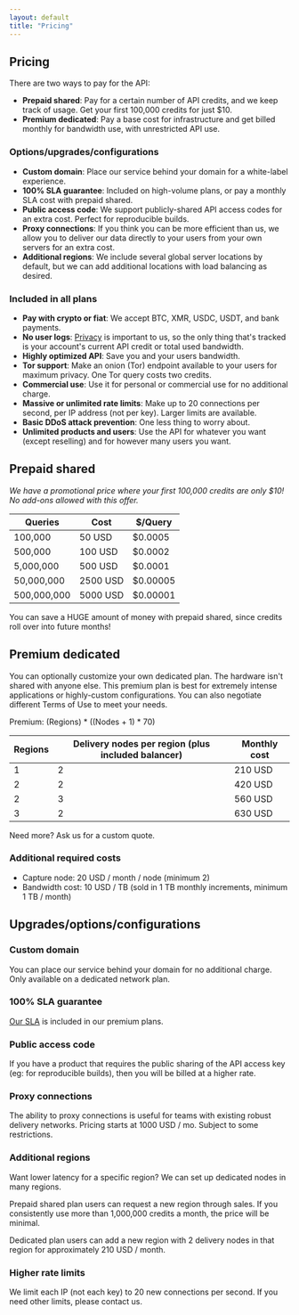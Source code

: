 ```yaml
---
layout: default
title: "Pricing"
---
```


## Pricing

There are two ways to pay for the API:

* **Prepaid shared**: Pay for a certain number of API credits, and we keep track of usage. Get your first 100,000 credits for just $10.
* **Premium dedicated**: Pay a base cost for infrastructure and get billed monthly for bandwidth use, with unrestricted API use.

### Options/upgrades/configurations

* **Custom domain**: Place our service behind your domain for a white-label experience.
* **100% SLA guarantee**: Included on high-volume plans, or pay a monthly SLA cost with prepaid shared.
* **Public access code**: We support publicly-shared API access codes for an extra cost. Perfect for reproducible builds.
* **Proxy connections**: If you think you can be more efficient than us, we allow you to deliver our data directly to your users from your own servers for an extra cost.
* **Additional regions**: We include several global server locations by default, but we can add additional locations with load balancing as desired.

### Included in all plans

* **Pay with crypto or fiat**: We accept BTC, XMR, USDC, USDT, and bank payments.
* **No user logs**: [Privacy](/docs/privacy) is important to us, so the only thing that's tracked is your account's current API credit or total used bandwidth.
* **Highly optimized API**: Save you and your users bandwidth.
* **Tor support**: Make an onion (Tor) endpoint available to your users for maximum privacy. One Tor query costs two credits.
* **Commercial use**: Use it for personal or commercial use for no additional charge.
* **Massive or unlimited rate limits**: Make up to 20 connections per second, per IP address (not per key). Larger limits are available.
* **Basic DDoS attack prevention**: One less thing to worry about.
* **Unlimited products and users**: Use the API for whatever you want (except reselling) and for however many users you want.

## Prepaid shared

*We have a promotional price where your first 100,000 credits are only $10! No add-ons allowed with this offer.*

| Queries | Cost | $/Query |
| --- | --- | --- |
| 100,000 | 50 USD | $0.0005 |
| 500,000 | 100 USD | $0.0002 |
| 5,000,000 | 500 USD | $0.0001 |
| 50,000,000 | 2500 USD | $0.00005 |
| 500,000,000 | 5000 USD | $0.00001 |

You can save a HUGE amount of money with prepaid shared, since credits roll over into future months!

## Premium dedicated

You can optionally customize your own dedicated plan. The hardware isn't shared with anyone else. This premium plan is best for extremely intense applications or highly-custom configurations. You can also negotiate different Terms of Use to meet your needs.

Premium: (Regions) * ((Nodes + 1) * 70)

| Regions | Delivery nodes per region (plus included balancer) | Monthly cost |
| --- | --- | --- |
| 1 | 2 | 210 USD |
| 2 | 2 | 420 USD |
| 2 | 3 | 560 USD |
| 3 | 2 | 630 USD |

Need more? Ask us for a custom quote.

### Additional required costs

* Capture node: 20 USD / month / node (minimum 2)
* Bandwidth cost: 10 USD / TB (sold in 1 TB monthly increments, minimum 1 TB / month)

## Upgrades/options/configurations

### Custom domain

You can place our service behind your domain for no additional charge. Only available on a dedicated network plan.

### 100% SLA guarantee

[Our SLA](/docs/sla) is included in our premium plans.

### Public access code

If you have a product that requires the public sharing of the API access key (eg: for reproducible builds), then you will be billed at a higher rate.

### Proxy connections

The ability to proxy connections is useful for teams with existing robust delivery networks. Pricing starts at 1000 USD / mo. Subject to some restrictions.

### Additional regions

Want lower latency for a specific region? We can set up dedicated nodes in many regions.

Prepaid shared plan users can request a new region through sales. If you consistently use more than 1,000,000 credits a month, the price will be minimal.

Dedicated plan users can add a new region with 2 delivery nodes in that region for approximately 210 USD / month.

### Higher rate limits

We limit each IP (not each key) to 20 new connections per second. If you need other limits, please contact us.
